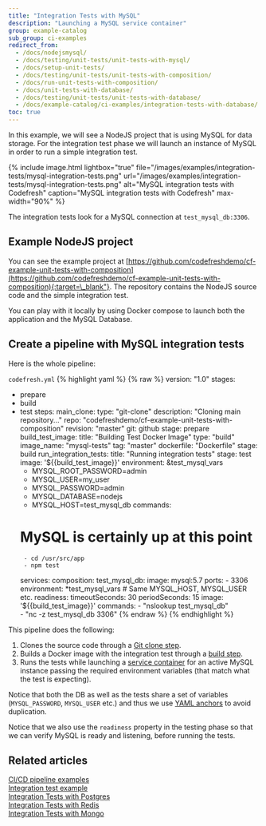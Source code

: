 ```yaml
---
title: "Integration Tests with MySQL"
description: "Launching a MySQL service container"
group: example-catalog
sub_group: ci-examples
redirect_from:
  - /docs/nodejsmysql/
  - /docs/testing/unit-tests/unit-tests-with-mysql/
  - /docs/setup-unit-tests/
  - /docs/testing/unit-tests/unit-tests-with-composition/
  - /docs/run-unit-tests-with-composition/
  - /docs/unit-tests-with-database/
  - /docs/testing/unit-tests/unit-tests-with-database/
  - /docs/example-catalog/ci-examples/integration-tests-with-database/             
toc: true
---
```


In this example, we will see a NodeJS project that is using MySQL for data storage. For the integration test phase we will launch an instance of MySQL in order to run a simple integration test.

{% include image.html 
lightbox="true" 
file="/images/examples/integration-tests/mysql-integration-tests.png"
url="/images/examples/integration-tests/mysql-integration-tests.png"
alt="MySQL integration tests with Codefresh"
caption="MySQL integration tests with Codefresh"
max-width="90%"
%}

The integration tests look for a MySQL connection at `test_mysql_db:3306`.

## Example NodeJS project

You can see the example project at [https://github.com/codefreshdemo/cf-example-unit-tests-with-composition](https://github.com/codefreshdemo/cf-example-unit-tests-with-composition){:target=\_blank"}. The repository contains the NodeJS source code and the simple integration test.

You can play with it locally by using Docker compose to launch both the application and the MySQL Database. 

## Create a pipeline with MySQL integration tests

Here is the whole pipeline:

 `codefresh.yml`
{% highlight yaml %}
{% raw %}
version: "1.0"
stages:
  - prepare
  - build
  - test
steps:
  main_clone:
    type: "git-clone"
    description: "Cloning main repository..."
    repo: "codefreshdemo/cf-example-unit-tests-with-composition"
    revision: "master"
    git: github
    stage: prepare
  build_test_image:
    title: "Building Test Docker Image"
    type: "build"
    image_name: "mysql-tests"
    tag: "master"
    dockerfile: "Dockerfile"
    stage: build
  run_integration_tests:
    title: "Running integration tests"
    stage: test
    image: '${{build_test_image}}'
    environment: &test_mysql_vars
      - MYSQL_ROOT_PASSWORD=admin
      - MYSQL_USER=my_user
      - MYSQL_PASSWORD=admin
      - MYSQL_DATABASE=nodejs
      - MYSQL_HOST=test_mysql_db
    commands:
      # MySQL is certainly up at this point
         - cd /usr/src/app
         - npm test
    services:
      composition:
        test_mysql_db:
          image: mysql:5.7
          ports:
            - 3306
          environment: *test_mysql_vars # Same MYSQL_HOST, MYSQL_USER etc.
      readiness:
        timeoutSeconds: 30
        periodSeconds: 15
        image: '${{build_test_image}}'
        commands:
          - "nslookup test_mysql_db"   
          - "nc -z test_mysql_db 3306"
{% endraw %}
{% endhighlight %}

This pipeline does the following:

1. Clones the source code through a [Git clone step]({{site.baseurl}}/docs/pipelines/steps/git-clone/).
1. Builds a Docker image with the integration test through a [build step]({{site.baseurl}}/docs/pipelines/steps/build/).
1. Runs the tests while launching a [service container]({{site.baseurl}}/docs/pipelines/service-containers/) for an active MySQL instance passing the required environment variables (that match what the test is expecting).

Notice that both the DB as well as the tests share a set of variables (`MYSQL_PASSWORD`, `MYSQL_USER` etc.) and thus we use [YAML anchors]({{site.baseurl}}/docs/pipelines/what-is-the-codefresh-yaml/#using-yaml-anchors-to-avoid-repetition) to avoid duplication.

Notice that we also use the `readiness` property in the testing phase so that we can verify MySQL is ready and listening, before running the tests.

## Related articles
[CI/CD pipeline examples]({{site.baseurl}}/docs/example-catalog/examples/#ci-examples)  
[Integration test example]({{site.baseurl}}/docs/example-catalog/ci-examples/run-integration-tests/)  
[Integration Tests with Postgres]({{site.baseurl}}/docs/example-catalog/ci-examples/integration-tests-with-postgres/)  
[Integration Tests with Redis]({{site.baseurl}}/docs/example-catalog/ci-examples/integration-tests-with-redis/)  
[Integration Tests with Mongo]({{site.baseurl}}/docs/example-catalog/ci-examples/integration-tests-with-mongo/)
